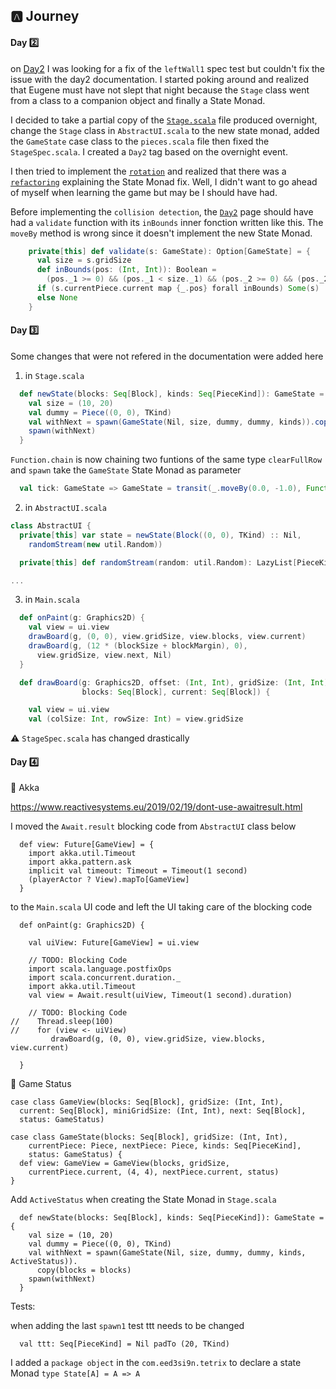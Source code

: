 ## :a: Journey

#### Day :two:

on [Day2](http://eed3si9n.com/tetrix-in-scala/day2.html) I was looking for a fix of the `leftWall1` spec test but couldn't fix the issue with the day2 documentation. I started poking around and realized that Eugene must have not slept that night because the `Stage` class went from a class to a companion object and finally a State Monad.

I decided to take a partial copy of the [`Stage.scala`](https://github.com/eed3si9n/tetrix.scala/blob/day2/library/src/main/scala/main/com/tetrix/Stage.scala) file produced overnight, change the `Stage` class in `AbstractUI.scala` to the new state monad, added the `GameState` case class to the `pieces.scala` file then fixed the `StageSpec.scala`. I created a `Day2` tag based on the overnight event.

I then tried to implement the [`rotation`](http://eed3si9n.com/tetrix-in-scala/rotation.html) and realized that there was a [`refactoring`](http://eed3si9n.com/tetrix-in-scala/refactoring.html) explaining the State Monad fix. Well, I didn't want to go ahead of myself when learning the game but may be I should have had.

Before implementing the `collision detection`, the [`Day2`](http://eed3si9n.com/tetrix-in-scala/day2.html) page should have had a `validate` function with its `inBounds` inner fonction written like this. The `moveBy` method is wrong since it doesn't implement the new State Monad.

```scala
    private[this] def validate(s: GameState): Option[GameState] = {
      val size = s.gridSize
      def inBounds(pos: (Int, Int)): Boolean =
        (pos._1 >= 0) && (pos._1 < size._1) && (pos._2 >= 0) && (pos._2 < size._2)
      if (s.currentPiece.current map {_.pos} forall inBounds) Some(s)
      else None
    }
```

#### Day :three: 

Some changes that were not refered in the documentation were added here

1. in `Stage.scala`


```scala
  def newState(blocks: Seq[Block], kinds: Seq[PieceKind]): GameState = {
    val size = (10, 20)
    val dummy = Piece((0, 0), TKind)
    val withNext = spawn(GameState(Nil, size, dummy, dummy, kinds)).copy(blocks = blocks)
    spawn(withNext)
  }
```

`Function.chain` is now chaining two funtions of the same type `clearFullRow` and `spawn` take the `GameState` State Monad as parameter

```scala
  val tick: GameState => GameState = transit(_.moveBy(0.0, -1.0), Function.chain(clearFullRow :: spawn :: Nil) )
```

2. in `AbstractUI.scala`

```scala
class AbstractUI {
  private[this] var state = newState(Block((0, 0), TKind) :: Nil,
    randomStream(new util.Random))

  private[this] def randomStream(random: util.Random): LazyList[PieceKind] =

...
```

3. in `Main.scala`

```scala
  def onPaint(g: Graphics2D) {
    val view = ui.view
    drawBoard(g, (0, 0), view.gridSize, view.blocks, view.current)
    drawBoard(g, (12 * (blockSize + blockMargin), 0),
      view.gridSize, view.next, Nil)
  }

  def drawBoard(g: Graphics2D, offset: (Int, Int), gridSize: (Int, Int),
                blocks: Seq[Block], current: Seq[Block]) {

    val view = ui.view
    val (colSize: Int, rowSize: Int) = view.gridSize
```

:warning: `StageSpec.scala` has changed drastically

#### Day :four:


:round_pushpin: Akka

https://www.reactivesystems.eu/2019/02/19/dont-use-awaitresult.html

I moved the `Await.result` blocking code from `AbstractUI` class below 

```
  def view: Future[GameView] = {
    import akka.util.Timeout
    import akka.pattern.ask
    implicit val timeout: Timeout = Timeout(1 second)
    (playerActor ? View).mapTo[GameView]
  }
```

to the `Main.scala` UI code and left the UI taking care of the blocking code 

```
  def onPaint(g: Graphics2D) {

    val uiView: Future[GameView] = ui.view

    // TODO: Blocking Code
    import scala.language.postfixOps
    import scala.concurrent.duration._
    import akka.util.Timeout
    val view = Await.result(uiView, Timeout(1 second).duration)

    // TODO: Blocking Code
//    Thread.sleep(100)
//    for (view <- uiView)
         drawBoard(g, (0, 0), view.gridSize, view.blocks, view.current)

  }
```

:round_pushpin: Game Status


```
case class GameView(blocks: Seq[Block], gridSize: (Int, Int),
  current: Seq[Block], miniGridSize: (Int, Int), next: Seq[Block],
  status: GameStatus)
```

```
case class GameState(blocks: Seq[Block], gridSize: (Int, Int),
    currentPiece: Piece, nextPiece: Piece, kinds: Seq[PieceKind],
    status: GameStatus) {
  def view: GameView = GameView(blocks, gridSize,
    currentPiece.current, (4, 4), nextPiece.current, status)
}
```

Add `ActiveStatus` when creating the State Monad in `Stage.scala`

```
  def newState(blocks: Seq[Block], kinds: Seq[PieceKind]): GameState = {
    val size = (10, 20)
    val dummy = Piece((0, 0), TKind)
    val withNext = spawn(GameState(Nil, size, dummy, dummy, kinds, ActiveStatus)).
      copy(blocks = blocks)
    spawn(withNext)
  }

```

Tests:

when adding the last `spawn1` test ttt needs to be changed

```
  val ttt: Seq[PieceKind] = Nil padTo (20, TKind)
```

I added a `package object` in the `com.eed3si9n.tetrix` to declare a state Monad `type State[A] = A => A`
